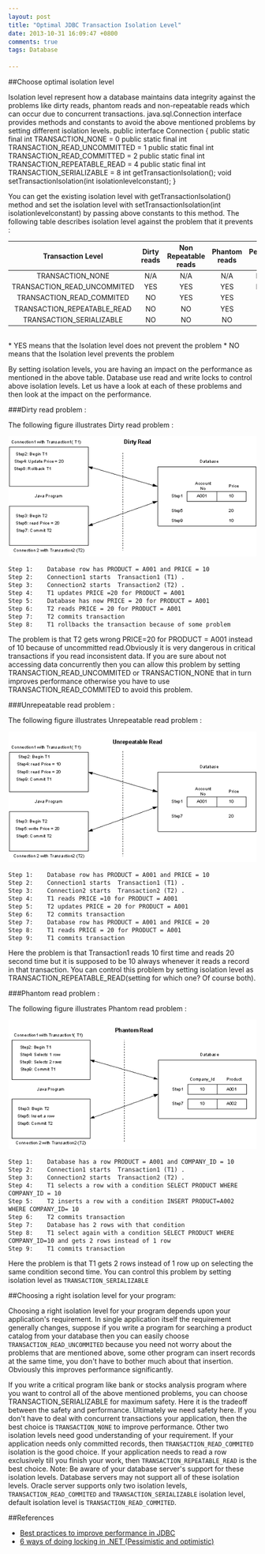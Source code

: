 ```yaml
---
layout: post
title: "Optimal JDBC Transaction Isolation Level"
date: 2013-10-31 16:09:47 +0800
comments: true
tags: Database

---
```

##Choose optimal isolation level

Isolation level represent how a database maintains data integrity against the problems like dirty reads, phantom reads and non-repeatable reads which can occur due to concurrent transactions. java.sql.Connection interface provides  methods and constants to avoid the above mentioned problems by setting different isolation levels.
    public interface Connection {
        public static final int  TRANSACTION_NONE                 = 0
        public static final int  TRANSACTION_READ_UNCOMMITTED     = 1
        public static final int  TRANSACTION_READ_COMMITTED       = 2
        public static final int  TRANSACTION_REPEATABLE_READ      = 4
        public static final int  TRANSACTION_SERIALIZABLE         = 8
        int    getTransactionIsolation();
        void   setTransactionIsolation(int isolationlevelconstant);
    }

<!-- more -->

You can get the existing isolation level with getTransactionIsolation() method and set the isolation level with setTransactionIsolation(int isolationlevelconstant) by passing above constants to this method.
The following table describes isolation level against the problem that it prevents :
 
Transaction Level		| Dirty reads	|Non  Repeatable reads  | Phantom reads |Performance impact
:----:				|:--:		|:--:			|:----:		|:--:
TRANSACTION_NONE		| N/A		| N/A			| N/A		| FASTEST
TRANSACTION_READ_UNCOMMITED	| YES		| YES			| YES		| FASTEST
TRANSACTION_READ_COMMITED	| NO		| YES			| YES		| FAST
TRANSACTION_REPEATABLE_READ	| NO		| NO			| YES		| MEDIUM
TRANSACTION_SERIALIZABLE	| NO		| NO			| NO		| SLOW
<br/>
* YES means that the Isolation level does not prevent the problem
* NO means that the Isolation level prevents the problem

By setting isolation levels, you are having an impact on the performance as mentioned in the above table. Database use read and write locks to control above isolation levels. Let us have a look at each of these problems and then look at the impact on the performance.

###Dirty read problem :

The following figure illustrates Dirty read problem  :

 ![dirty_read](/images/upload/dirty_read.gif)

	Step 1:    Database row has PRODUCT = A001 and PRICE = 10
	Step 2:    Connection1 starts  Transaction1 (T1) .
	Step 3:    Connection2 starts  Transaction2 (T2) .
	Step 4:    T1 updates PRICE =20 for PRODUCT = A001
	Step 5:    Database has now PRICE = 20 for PRODUCT = A001
	Step 6:    T2 reads PRICE = 20 for PRODUCT = A001
	Step 7:    T2 commits transaction
	Step 8:    T1 rollbacks the transaction because of some problem

The problem is that T2 gets wrong PRICE=20 for PRODUCT = A001 instead of 10 because of uncommitted read.Obviously it is very dangerous in critical transactions if you read inconsistent data. If you  are sure about not accessing data concurrently  then you can allow this problem by setting TRANSACTION_READ_UNCOMMITED or TRANSACTION_NONE that in turn improves performance otherwise you have to use TRANSACTION_READ_COMMITED to avoid this problem.
 
###Unrepeatable read problem :

The following figure illustrates Unrepeatable read problem  :
 
![unrepeatable_read](/images/upload/unrepeatable_read.gif)

	Step 1:    Database row has PRODUCT = A001 and PRICE = 10
	Step 2:    Connection1 starts  Transaction1 (T1) .
	Step 3:    Connection2 starts  Transaction2 (T2) .
	Step 4:    T1 reads PRICE =10 for PRODUCT = A001
	Step 5:    T2 updates PRICE = 20 for PRODUCT = A001
	Step 6:    T2 commits transaction
	Step 7:    Database row has PRODUCT = A001 and PRICE = 20
	Step 8:    T1 reads PRICE = 20 for PRODUCT = A001
	Step 9:    T1 commits transaction

Here the problem is that Transaction1 reads 10 first time and reads 20 second time but it is supposed to be 10 always whenever it reads a record in that transaction. You can control this problem by setting isolation level as TRANSACTION_REPEATABLE_READ(setting for which one? Of course both).

###Phantom read problem :

The following figure illustrates Phantom read problem  :

![phantom_read](/images/upload/phantom_read.gif)

	Step 1:    Database has a row PRODUCT = A001 and COMPANY_ID = 10
	Step 2:    Connection1 starts  Transaction1 (T1) .
	Step 3:    Connection2 starts  Transaction2 (T2) .
	Step 4:    T1 selects a row with a condition SELECT PRODUCT WHERE COMPANY_ID = 10
	Step 5:    T2 inserts a row with a condition INSERT PRODUCT=A002  WHERE COMPANY_ID= 10
	Step 6:    T2 commits transaction
	Step 7:    Database has 2 rows with that condition
	Step 8:    T1 select again with a condition SELECT PRODUCT WHERE COMPANY_ID=10 and gets 2 rows instead of 1 row
	Step 9:    T1 commits transaction

Here the problem is that T1 gets 2 rows instead of 1 row up on selecting the same condition second time. You can control this problem by setting isolation level as `TRANSACTION_SERIALIZABLE`

##Choosing a right isolation level for your program:

Choosing a right isolation level for your program depends upon your application's requirement. In single application itself the requirement generally changes, suppose if you write a program for searching a product catalog from your database then you can easily choose `TRANSACTION_READ_UNCOMMITED` because you need not worry about the problems that are mentioned above, some other program can insert records at the same time, you don't have to bother much about that insertion. Obviously this improves performance significantly.

If you write a critical program like bank or stocks analysis program where you want to control all of the above mentioned problems, you can choose TRANSACTION_SERIALIZABLE for maximum safety. Here it is the tradeoff between the safety and performance. Ultimately we need safety here.
If you don't have to deal with concurrent transactions your application, then the best choice is `TRANSACTION_NONE` to improve performance.
Other two isolation levels need good understanding of your requirement. If your application needs only committed records, then `TRANSACTION_READ_COMMITED` isolation is the good choice. If your application needs to read a row exclusively till you  finish your work, then `TRANSACTION_REPEATABLE_READ` is the best choice.
Note: Be aware of your database server's support for these isolation levels. Database servers may not support all of these isolation levels. Oracle server supports only two isolation levels, `TRANSACTION_READ_COMMITED` and `TRANSACTION_SERIALIZABLE` isolation level, default isolation level is `TRANSACTION_READ_COMMITED`.


##References

* [Best practices to improve performance in JDBC](http://www.precisejava.com/javaperf/j2ee/JDBC.htm#JDBC102)
* [6 ways of doing locking in .NET (Pessimistic and optimistic)](http://www.codeproject.com/Articles/114262/6-ways-of-doing-locking-in-NET-Pessimistic-and-opt#Solution%20number%202:-%20Use%20timestamp%20data%20type)